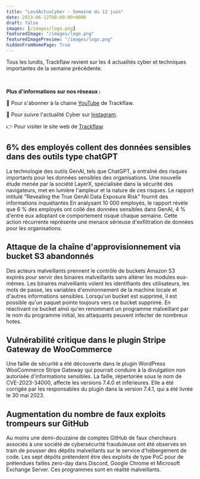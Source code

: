 ```yaml
---
title: "Les4ActusCyber - Semaine du 12 juin"
date: 2023-06-12T08:00:00+0000
draft: false
images: [/images/logo.png]
featuredImage: "/images/logo.png"
featuredImagePreview: "/images/logo.png"
hiddenFromHomePage: True
---
```

    
Tous les lundis, Trackflaw revient sur les 4 actualités cyber et techniques importantes de la semaine précédente.

<br>

**Plus d'informations sur nos réseaux :**

🔴 Pour s'abonner à la chaine [YouTube](https://www.youtube.com/@trackflaw) de Trackflaw.

📸 Pour suivre l'actualité Cyber sur [Instagram](https://www.instagram.com/trackflaw/).

👉 Pour visiter le site web de [Trackflaw](https://trackflaw.com).

    
## 6% des employés collent des données sensibles dans des outils type chatGPT

La technologie des outils GenAI, tels que ChatGPT, a entraîné des risques importants pour les données sensibles des organisations. Une nouvelle étude menée par la société LayerX, spécialisée dans la sécurité des navigateurs, met en lumière l'ampleur et la nature de ces risques. Le rapport intitulé "Revealing the True GenAI Data Exposure Risk" fournit des informations inquiétantes
En analysant 10 000 employés, le rapport révèle que 6 % des employés ont collé des données sensibles dans GenAI, 4 % d'entre eux adoptant ce comportement risqué chaque semaine. Cette action récurrente représente une menace sérieuse d'exfiltration de données pour les organisations.


## Attaque de la chaîne d'approvisionnement via bucket S3 abandonnés

Des acteurs malveillants prennent le contrôle de buckets Amazon S3 expirés pour servir des binaires malveillants sans altérer les modules eux-mêmes.
Les binaires malveillants volent les identifiants des utilisateurs, les mots de passe, les variables d'environnement de la machine locale et d'autres informations sensibles.
Lorsqu'un bucket est supprimé, il est possible qu'un paquet pointe toujours vers ce bucket supprimé. En réactivant ce bucket ainsi qu'en renommant un programme malveillant par le nom du programme initial, les attaquants peuvent infecter de nombreux hotes.


## Vulnérabilité critique dans le plugin Stripe Gateway de WooCommerce

Une faille de sécurité a été découverte dans le plugin WordPress WooCommerce Stripe Gateway qui pourrait conduire à la divulgation non autorisée d'informations sensibles.
La faille, répertoriée sous le nom de CVE-2023-34000, affecte les versions 7.4.0 et inférieures. Elle a été corrigée par les responsables du plugin dans la version 7.4.1, qui a été livrée le 30 mai 2023.


## Augmentation du nombre de faux exploits trompeurs sur GitHub

Au moins une demi-douzaine de comptes GitHub de faux chercheurs associés à une société de cybersécurité frauduleuse ont été observés en train de pousser des dépôts malveillants sur le service d'hébergement de code.
Les sept dépôts prétendent être des exploits de type PoC pour de prétendues failles zero-day dans Discord, Google Chrome et Microsoft Exchange Server. Ces programmes sont en réalité malveillants.

